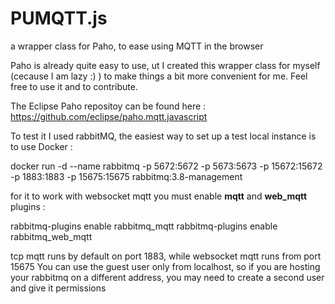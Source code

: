 # PUMQTT.js
a wrapper class for Paho, to ease using MQTT in the browser


Paho is already quite easy to use,  ut I created this wrapper class for myself (cecause I am lazy :) ) to make things a bit more convenient for me.
Feel free to use it and to contribute.

The Eclipse Paho repositoy can be found here : https://github.com/eclipse/paho.mqtt.javascript

To test it I used rabbitMQ, the easiest way to set up a test local instance is to use Docker :

docker run -d --name rabbitmq -p 5672:5672 -p 5673:5673 -p 15672:15672 -p 1883:1883 -p 15675:15675 rabbitmq:3.8-management

for it to work with websocket mqtt you must enable <b>mqtt</b> and <b>web_mqtt</b> plugins :

rabbitmq-plugins enable rabbitmq_mqtt
rabbitmq-plugins enable rabbitmq_web_mqtt

tcp mqtt runs by default on port 1883, while websocket mqtt runs from port 15675
You can use the guest user only from localhost, so if you are hosting your rabbitmq on a different address, you may need to create a second user and give it permissions
